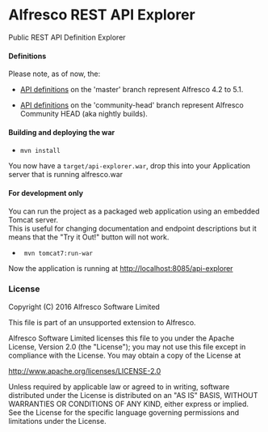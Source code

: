 # Alfresco REST API Explorer
Public REST API Definition Explorer

#### Definitions

Please note, as of now, the:

- [API definitions](https://github.com/Alfresco/rest-api-explorer/tree/master/src/main/webapp/definitions) on the 'master' branch represent Alfresco 4.2 to 5.1.

- [API definitions](https://github.com/Alfresco/rest-api-explorer/tree/community-head/src/main/webapp/definitions) on the 'community-head' branch represent Alfresco Community HEAD (aka nightly builds).

#### Building and deploying the war
- `mvn install`

You now have a `target/api-explorer.war`, drop this into your Application server that is running alfresco.war


#### For development only
You can run the project as a packaged web application using an embedded Tomcat server.  
This is useful for changing documentation and endpoint descriptions but it means that the "Try it Out!" button will not work.

- ` mvn tomcat7:run-war`

Now the application is running at [http://localhost:8085/api-explorer](http://localhost:8085/api-explorer/)

### License
Copyright (C) 2016 Alfresco Software Limited

This file is part of an unsupported extension to Alfresco.

Alfresco Software Limited licenses this file
to you under the Apache License, Version 2.0 (the
"License"); you may not use this file except in compliance
with the License.  You may obtain a copy of the License at

 http://www.apache.org/licenses/LICENSE-2.0

Unless required by applicable law or agreed to in writing,
software distributed under the License is distributed on an
"AS IS" BASIS, WITHOUT WARRANTIES OR CONDITIONS OF ANY
KIND, either express or implied.  See the License for the
specific language governing permissions and limitations
under the License.